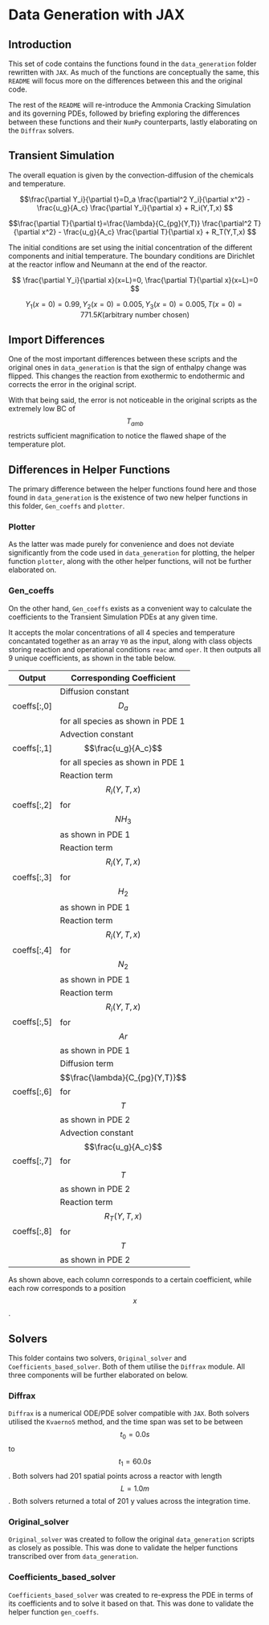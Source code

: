 # Data Generation with JAX
## Introduction
This set of code contains the functions found in the ```data_generation``` folder rewritten with ```JAX```. As much of the functions are conceptually the same, this ```README``` will focus more on the differences between this and the original code.

The rest of the ```README``` will re-introduce the Ammonia Cracking Simulation and its governing PDEs, followed by briefing exploring the differences between these functions and their ```NumPy``` counterparts, lastly elaborating on the ```Diffrax``` solvers.

## Transient Simulation

The overall equation is given by the convection-diffusion of the chemicals and temperature.

``` math
\frac{\partial Y_i}{\partial t}=D_a \frac{\partial^2 Y_i}{\partial x^2} - \frac{u_g}{A_c} \frac{\partial Y_i}{\partial x} + R_i(Y,T,x) 
```
``` math
\frac{\partial T}{\partial t}=\frac{\lambda}{C_{pg}(Y,T)} \frac{\partial^2 T}{\partial x^2} - \frac{u_g}{A_c} \frac{\partial T}{\partial x} + R_T(Y,T,x) 
```
The initial conditions are set using the initial concentration of the different components and initial temperature. The boundary conditions are Dirichlet at the reactor inflow and Neumann at the end of the reactor.

$$
\frac{\partial Y_i}{\partial x}(x=L)=0,  \frac{\partial T}{\partial x}(x=L)=0
$$

$$
Y_1(x=0)=0.99, Y_2(x=0)=0.005, Y_3(x=0)=0.005, T(x=0)=771.5K \left(\text{arbitrary number chosen}\right)
$$

## Import Differences
One of the most important differences between these scripts and the original ones in ```data_generation``` is that the sign of enthalpy change was flipped. This changes the reaction from exothermic to endothermic and corrects the error in the original script.

With that being said, the error is not noticeable in the original scripts as the extremely low BC of $$T_{amb}$$ restricts sufficient magnification to notice the flawed shape of the temperature plot.

## Differences in Helper Functions
The primary difference between the helper functions found here and those found in ```data_generation``` is the existence of two new helper functions in this folder, ```Gen_coeffs``` and ```plotter```.

### Plotter
As the latter was made purely for convenience and does not deviate significantly from the code used in ```data_generation``` for plotting, the helper function ```plotter```, along with the other helper functions, will not be further elaborated on.

### Gen_coeffs
On the other hand, ```Gen_coeffs``` exists as a convenient way to calculate the coefficients to the Transient Simulation PDEs at any given time.

It accepts the molar concentrations of all 4 species and temperature concantated together as an array ```Y0``` as the input, along with class objects storing reaction and operational conditions ```reac``` amd ```oper```. It then outputs all 9 unique coefficients, as shown in the table below.

| Output| Corresponding Coefficient|
|---|---|
|coeffs[:,0]| Diffusion constant $$D_a$$ for all species as shown in PDE 1|
|coeffs[:,1]| Advection constant $$\frac{u_g}{A_c}$$ for all species as shown in PDE 1|
|coeffs[:,2]| Reaction term $$R_i(Y,T,x)$$ for $$NH_3$$ as shown in PDE 1|
|coeffs[:,3]| Reaction term $$R_i(Y,T,x)$$ for $$H_2$$ as shown in PDE 1|
|coeffs[:,4]| Reaction term $$R_i(Y,T,x)$$ for $$N_2$$ as shown in PDE 1|
|coeffs[:,5]| Reaction term $$R_i(Y,T,x)$$ for $$Ar$$ as shown in PDE 1|
|coeffs[:,6]| Diffusion term $$\frac{\lambda}{C_{pg}(Y,T)}$$ for $$T$$ as shown in PDE 2|
|coeffs[:,7]| Advection constant $$\frac{u_g}{A_c}$$ for $$T$$ as shown in PDE 2|
|coeffs[:,8]| Reaction term $$R_T(Y,T,x)$$ for $$T$$ as shown in PDE 2|

As shown above, each column corresponds to a certain coefficient, while each row corresponds to a position $$x$$.

## Solvers
This folder contains two solvers, ```Original_solver``` and ```Coefficients_based_solver```. Both of them utilise the ```Diffrax``` module. All three components will be further elaborated on below.

### Diffrax
```Diffrax``` is a numerical ODE/PDE solver compatible with ```JAX```. Both solvers utilised the ```Kvaerno5``` method, and the time span was set to be between $$t_0 = 0.0s$$ to $$t_1 = 60.0s$$. Both solvers had 201 spatial points across a reactor with length $$L = 1.0m$$. Both solvers returned a total of 201 y values across the integration time.

### Original_solver
```Original_solver``` was created to follow the original ```data_generation``` scripts as closely as possible. This was done to validate the helper functions transcribed over from ```data_generation```.

### Coefficients_based_solver
```Coefficients_based_solver``` was created to re-express the PDE in terms of its coefficients and to solve it based on that. This was done to validate the helper function ```gen_coeffs```.
